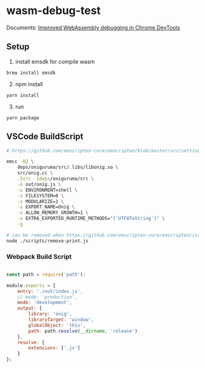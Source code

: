 # wasm-debug-test

Documents: [Improved WebAssembly debugging in Chrome DevTools](https://developers.google.com/web/updates/2019/12/webassembly#enter_dwarf)

## Setup

1. install emsdk for compile wasm

```
brew install emsdk
```

2. npm install

```
yarn install
```

3. run 

```
yarn package
```

## VSCode BuildScript

```bash
# https://github.com/emscripten-core/emscripten/blob/master/src/settings.js

emcc -O2 \
    deps/oniguruma/src/.libs/libonig.so \
    src/onig.cc \
    -Isrc -Ideps/oniguruma/src \
    -o out/onig.js \
    -s ENVIRONMENT=shell \
    -s FILESYSTEM=0 \
    -s MODULARIZE=1 \
    -s EXPORT_NAME=Onig \
    -s ALLOW_MEMORY_GROWTH=1 \
    -s EXTRA_EXPORTED_RUNTIME_METHODS="['UTF8ToString']" \
    -g

# can be removed when https://github.com/emscripten-core/emscripten/issues/9829 is fixed.
node ./scripts/remove-print.js
```

### Webpack Build Script

```javascript

const path = require('path');

module.exports = {
	entry: './out/index.js',
	// mode: 'production',
	mode: 'development',
	output: {
		library: 'onig',
		libraryTarget: 'window',
		globalObject: 'this',
		path: path.resolve(__dirname, 'release')
	},
	resolve: {
		extensions: ['.js']
	}
};

```

